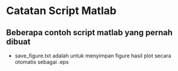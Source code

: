 # Catatan Script Matlab
## Beberapa contoh script matlab yang pernah dibuat

+ save_figure.txt adalah untuk menyimpan figure hasil plot secara otomatis sebagai .eps
